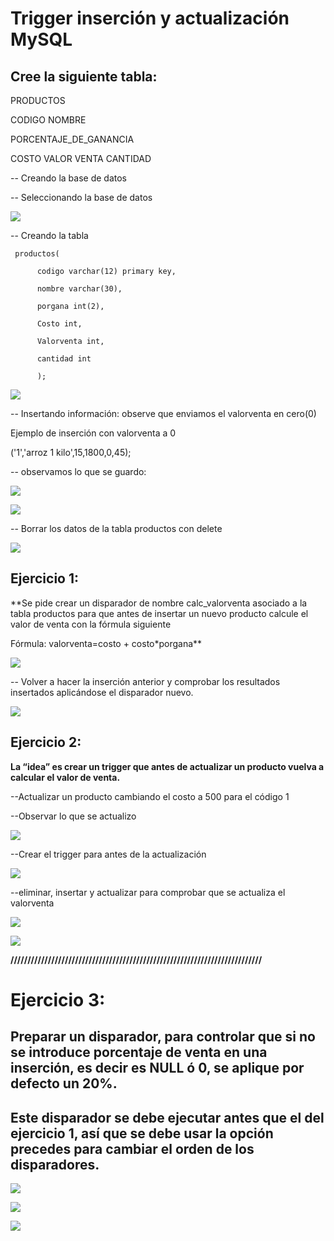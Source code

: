 # Trigger inserción y actualización MySQL

## Cree la siguiente tabla:

PRODUCTOS

CODIGO
NOMBRE

PORCENTAJE_DE_GANANCIA

COSTO
VALOR VENTA
CANTIDAD


--  Creando la base de datos



-- Seleccionando la base de datos

![](imagen/1.PNG)


-- Creando la tabla

     productos(

          codigo varchar(12) primary key,

          nombre varchar(30),

          porgana int(2),

          Costo int,

          Valorventa int,

          cantidad int

          );


![](imagen/2.PNG)

-- Insertando información: observe que enviamos el valorventa en cero(0)

Ejemplo de inserción con valorventa a 0

('1','arroz 1 kilo',15,1800,0,45);

-- observamos lo que se guardo:

![](imagen/3.PNG)

![](imagen/4.PNG)

-- Borrar los datos de la tabla productos con delete

![](imagen/5.PNG)

## Ejercicio 1:

**Se pide crear un disparador de nombre calc_valorventa asociado a la tabla productos para que antes de insertar un nuevo producto calcule el valor de venta con la fórmula siguiente

Fórmula: valorventa=costo + costo*porgana**

![](imagen/6.PNG)


-- Volver a hacer la inserción anterior y comprobar los resultados insertados aplicándose el disparador nuevo.

![](imagen/7.PNG)

## Ejercicio 2:

**La “idea” es crear un trigger que antes de actualizar un producto vuelva a calcular el valor de venta.**

--Actualizar un producto cambiando el costo a 500 para el código 1

--Observar lo que se actualizo

![](imagen/9.PNG)

--Crear el trigger para antes de la actualización

![](imagen/10.PNG)

--eliminar, insertar y actualizar para comprobar que se actualiza el valorventa

![](imagen/11.PNG)

![](imagen/8.PNG)

**//////////////////////////////////////////////////////////////////////////**

# Ejercicio 3:

## Preparar un disparador, para controlar que si  no se introduce porcentaje  de venta en una inserción, es decir es NULL ó 0, se aplique por defecto un  20%.

## Este disparador se debe ejecutar antes que el del ejercicio 1, así que se debe usar la opción precedes para cambiar el orden de los disparadores.



![](imagen2/1.PNG)

![](imagen2/2.PNG)

![](imagen2/3.PNG)
